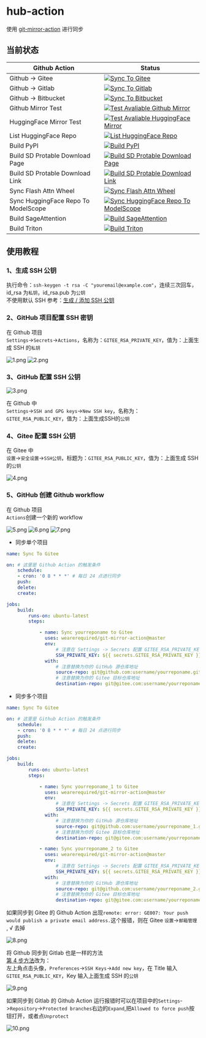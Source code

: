 # hub-action
使用 [git-mirror-action](https://github.com/wearerequired/git-mirror-action) 进行同步

## 当前状态

|Github Action|Status|
|---|---|
|Github -> Gitee|[![Sync To Gitee](https://github.com/licyk/hub-action/actions/workflows/sync-to-gitee.yml/badge.svg)](https://github.com/licyk/hub-action/actions/workflows/sync-to-gitee.yml)|
|Github -> Gitlab|[![Sync To Gitlab](https://github.com/licyk/hub-action/actions/workflows/sync-to-gitlab.yml/badge.svg)](https://github.com/licyk/hub-action/actions/workflows/sync-to-gitlab.yml)|
|Github -> Bitbucket|[![Sync To Bitbucket](https://github.com/licyk/hub-action/actions/workflows/sync-to-bitbucket.yml/badge.svg)](https://github.com/licyk/hub-action/actions/workflows/sync-to-bitbucket.yml)|
|Github Mirror Test|[![Test Avaliable Github Mirror](https://github.com/licyk/hub-action/actions/workflows/test-avaliable-github-mirror.yml/badge.svg)](https://github.com/licyk/hub-action/actions/workflows/test-avaliable-github-mirror.yml)|
|HuggingFace Mirror Test|[![Test Avaliable HuggingFace Mirror](https://github.com/licyk/hub-action/actions/workflows/test-avaliable-huggingface-mirror.yml/badge.svg)](https://github.com/licyk/hub-action/actions/workflows/test-avaliable-huggingface-mirror.yml)|
|List HuggingFace Repo|[![List HuggingFace Repo](https://github.com/licyk/hub-action/actions/workflows/list-hugginface-repo.yml/badge.svg)](https://github.com/licyk/hub-action/actions/workflows/list-hugginface-repo.yml)|
|Build PyPI|[![Build PyPI](https://github.com/licyk/hub-action/actions/workflows/build-pypi.yml/badge.svg)](https://github.com/licyk/hub-action/actions/workflows/build-pypi.yml)|
|Build SD Protable Download Page|[![Build SD Protable Download Page](https://github.com/licyk/hub-action/actions/workflows/build-sd-portable-download-pages.yml/badge.svg)](https://github.com/licyk/hub-action/actions/workflows/build-sd-portable-download-pages.yml)|
|Build SD Protable Download Link|[![Build SD Protable Download Link](https://github.com/licyk/hub-action/actions/workflows/build-sd-portable-link.yml/badge.svg)](https://github.com/licyk/hub-action/actions/workflows/build-sd-portable-link.yml)|
|Sync Flash Attn Wheel|[![Sync Flash Attn Wheel](https://github.com/licyk/hub-action/actions/workflows/sync-flash-attn-whl.yml/badge.svg)](https://github.com/licyk/hub-action/actions/workflows/sync-flash-attn-whl.yml)|
|Sync HuggingFace Repo To ModelScope|[![Sync HuggingFace Repo To ModelScope](https://github.com/licyk/hub-action/actions/workflows/sync-hf-to-ms.yml/badge.svg)](https://github.com/licyk/hub-action/actions/workflows/sync-hf-to-ms.yml)|
|Build SageAttention|[![Build SageAttention](https://github.com/licyk/hub-action/actions/workflows/build-sageattn.yml/badge.svg)](https://github.com/licyk/hub-action/actions/workflows/build-sageattn.yml)|
|Build Triton|[![Build Triton](https://github.com/licyk/hub-action/actions/workflows/build-triton.yml/badge.svg)](https://github.com/licyk/hub-action/actions/workflows/build-triton.yml)|


## 使用教程

### 1、生成 SSH 公钥

执行命令：`ssh-keygen -t rsa -C "youremail@example.com"`，连续三次回车，id_rsa  为`私钥`，id_rsa.pub 为`公钥`  
不使用默认 SSH 参考：[生成 / 添加 SSH 公钥](https://help.gitee.com/enterprise/code-manage/%E6%9D%83%E9%99%90%E4%B8%8E%E8%AE%BE%E7%BD%AE/%E9%83%A8%E7%BD%B2%E5%85%AC%E9%92%A5%E7%AE%A1%E7%90%86/%E7%94%9F%E6%88%90%E6%88%96%E6%B7%BB%E5%8A%A0SSH%E5%85%AC%E9%92%A5)


### 2、GitHub 项目配置 SSH 密钥

在 Github 项目  
`Settings`->`Secrets`->`Actions`，名称为：`GITEE_RSA_PRIVATE_KEY`，值为：上面生成 SSH 的`私钥`

![1.png](assets/1.png)
![2.png](assets/2.png)


### 3、GitHub 配置 SSH 公钥

![3.png](assets/3.png)

在 Github 中  
`Settings`->`SSH and GPG keys`->`New SSH key`，名称为：`GITEE_RSA_PUBLIC_KEY`，值为：上面生成SSH的`公钥`


### 4、Gitee 配置 SSH 公钥

在 Gitee 中  
`设置`->`安全设置`->`SSH公钥`，标题为：`GITEE_RSA_PUBLIC_KEY`，值为：上面生成 SSH 的`公钥`

![4.png](assets/4.png)


### 5、GitHub 创建 Github workflow

在 Github 项目  
`Actions`创建一个新的 workflow

![5.png](assets/5.png)
![6.png](assets/6.png)
![7.png](assets/7.png)

- 同步单个项目

```yml
name: Sync To Gitee

on: # 这里是 Github Action 的触发条件
    schedule:
    - cron: '0 8 * * *' # 每日 24 点进行同步
    push:
    delete:
    create:

jobs:
    build:
        runs-on: ubuntu-latest
        steps:

            - name: Sync yourreponame to Gitee
              uses: wearerequired/git-mirror-action@master
              env:
                  # 注意在 Settings -> Secrets 配置 GITEE_RSA_PRIVATE_KEY
                  SSH_PRIVATE_KEY: ${{ secrets.GITEE_RSA_PRIVATE_KEY }}
              with:
                  # 注意替换为你的 GitHub 源仓库地址
                  source-repo: git@github.com:username/yourreponame.git
                  # 注意替换为你的 Gitee 目标仓库地址
                  destination-repo: git@gitee.com:username/yourreponame.git
```

- 同步多个项目

```yml
name: Sync To Gitee

on: # 这里是 Github Action 的触发条件
    schedule:
    - cron: '0 8 * * *' # 每日 24 点进行同步
    push:
    delete:
    create:

jobs:
    build:
        runs-on: ubuntu-latest
        steps:

            - name: Sync yourreponame_1 to Gitee
              uses: wearerequired/git-mirror-action@master
              env:
                  # 注意在 Settings -> Secrets 配置 GITEE_RSA_PRIVATE_KEY
                  SSH_PRIVATE_KEY: ${{ secrets.GITEE_RSA_PRIVATE_KEY }}
              with:
                  # 注意替换为你的 GitHub 源仓库地址
                  source-repo: git@github.com:username/yourreponame_1.git
                  # 注意替换为你的 Gitee 目标仓库地址
                  destination-repo: git@gitee.com:username/yourreponame_1.git

            - name: Sync yourreponame_2 to Gitee
              uses: wearerequired/git-mirror-action@master
              env:
                  # 注意在 Settings -> Secrets 配置 GITEE_RSA_PRIVATE_KEY
                  SSH_PRIVATE_KEY: ${{ secrets.GITEE_RSA_PRIVATE_KEY }}
              with:
                  # 注意替换为你的 GitHub 源仓库地址
                  source-repo: git@github.com:username/yourreponame_2.git
                  # 注意替换为你的 Gitee 目标仓库地址
                  destination-repo: git@gitee.com:username/yourreponame_2.git
```

如果同步到 Gitee 的 Github Action 出现`remote: error: GE007: Your push would publish a private email address.`这个报错，则在 Gitee `设置`->`邮箱管理` , √ 去掉

![8.png](assets/8.png)

将 Github 同步到 Gitlab 也是一样的方法  
[第 4 步方法](#4gitee-配置-ssh-公钥)改为：  
左上角点击头像，`Preferences`->`SSH Keys`->`Add new key`，在 Title 输入`GITEE_RSA_PUBLIC_KEY`，Key 输入上面生成 SSH 的`公钥`

![9.png](assets/9.png)

如果同步到 Gitlab 的 Github Action 运行报错时可以在项目中的`Settings`->`Repository`->`Protected branches`右边的`Expand`,把`Allowed to force push`按钮打开，或者点`Unprotect`

![10.png](assets/10.png)
